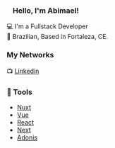 ### <img src="https://media.giphy.com/media/hvRJCLFzcasrR4ia7z/giphy.gif" width="10px" height="10px"> Hello, I'm Abimael!

💻 I'm a Fullstack Developer   <br>
🏡 Brazilian, Based in Fortaleza, CE. 

### My Networks

📺 [Linkedin](https://www.linkedin.com/in/abimael-tavares-511720162/) <br>

### 📕 Tools

- [Nuxt](https://typescript.nuxtjs.org/cookbook/store)
- [Vue](https://vuejs.org/)
- [React](https://reactjs.org/)
- [Next](https://nextjs.org/)
- [Adonis](https://adonisjs.com/)
